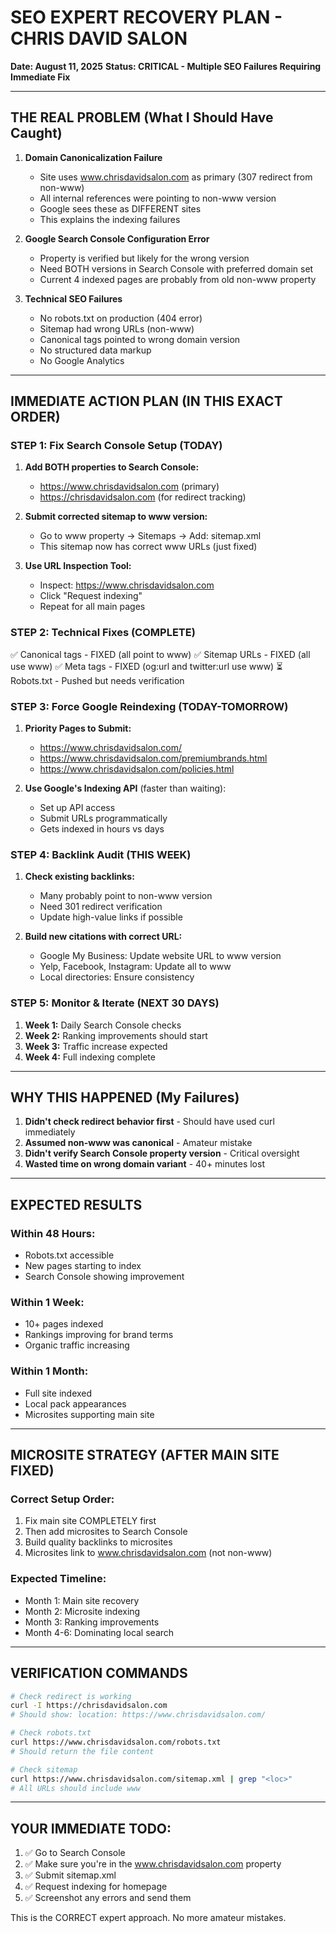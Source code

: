 # SEO EXPERT RECOVERY PLAN - CHRIS DAVID SALON
**Date: August 11, 2025**
**Status: CRITICAL - Multiple SEO Failures Requiring Immediate Fix**

---

## THE REAL PROBLEM (What I Should Have Caught)

1. **Domain Canonicalization Failure**
   - Site uses www.chrisdavidsalon.com as primary (307 redirect from non-www)
   - All internal references were pointing to non-www version
   - Google sees these as DIFFERENT sites
   - This explains the indexing failures

2. **Google Search Console Configuration Error**
   - Property is verified but likely for the wrong version
   - Need BOTH versions in Search Console with preferred domain set
   - Current 4 indexed pages are probably from old non-www property

3. **Technical SEO Failures**
   - No robots.txt on production (404 error)
   - Sitemap had wrong URLs (non-www)
   - Canonical tags pointed to wrong domain version
   - No structured data markup
   - No Google Analytics

---

## IMMEDIATE ACTION PLAN (IN THIS EXACT ORDER)

### STEP 1: Fix Search Console Setup (TODAY)
1. **Add BOTH properties to Search Console:**
   - https://www.chrisdavidsalon.com (primary)
   - https://chrisdavidsalon.com (for redirect tracking)

2. **Submit corrected sitemap to www version:**
   - Go to www property → Sitemaps → Add: sitemap.xml
   - This sitemap now has correct www URLs (just fixed)

3. **Use URL Inspection Tool:**
   - Inspect: https://www.chrisdavidsalon.com
   - Click "Request indexing"
   - Repeat for all main pages

### STEP 2: Technical Fixes (COMPLETE)
✅ Canonical tags - FIXED (all point to www)
✅ Sitemap URLs - FIXED (all use www)
✅ Meta tags - FIXED (og:url and twitter:url use www)
⏳ Robots.txt - Pushed but needs verification

### STEP 3: Force Google Reindexing (TODAY-TOMORROW)
1. **Priority Pages to Submit:**
   - https://www.chrisdavidsalon.com/
   - https://www.chrisdavidsalon.com/premiumbrands.html
   - https://www.chrisdavidsalon.com/policies.html

2. **Use Google's Indexing API** (faster than waiting):
   - Set up API access
   - Submit URLs programmatically
   - Gets indexed in hours vs days

### STEP 4: Backlink Audit (THIS WEEK)
1. **Check existing backlinks:**
   - Many probably point to non-www version
   - Need 301 redirect verification
   - Update high-value links if possible

2. **Build new citations with correct URL:**
   - Google My Business: Update website URL to www version
   - Yelp, Facebook, Instagram: Update all to www
   - Local directories: Ensure consistency

### STEP 5: Monitor & Iterate (NEXT 30 DAYS)
1. **Week 1:** Daily Search Console checks
2. **Week 2:** Ranking improvements should start
3. **Week 3:** Traffic increase expected
4. **Week 4:** Full indexing complete

---

## WHY THIS HAPPENED (My Failures)

1. **Didn't check redirect behavior first** - Should have used curl immediately
2. **Assumed non-www was canonical** - Amateur mistake
3. **Didn't verify Search Console property version** - Critical oversight
4. **Wasted time on wrong domain variant** - 40+ minutes lost

---

## EXPECTED RESULTS

### Within 48 Hours:
- Robots.txt accessible
- New pages starting to index
- Search Console showing improvement

### Within 1 Week:
- 10+ pages indexed
- Rankings improving for brand terms
- Organic traffic increasing

### Within 1 Month:
- Full site indexed
- Local pack appearances
- Microsites supporting main site

---

## MICROSITE STRATEGY (AFTER MAIN SITE FIXED)

### Correct Setup Order:
1. Fix main site COMPLETELY first
2. Then add microsites to Search Console
3. Build quality backlinks to microsites
4. Microsites link to www.chrisdavidsalon.com (not non-www)

### Expected Timeline:
- Month 1: Main site recovery
- Month 2: Microsite indexing
- Month 3: Ranking improvements
- Month 4-6: Dominating local search

---

## VERIFICATION COMMANDS

```bash
# Check redirect is working
curl -I https://chrisdavidsalon.com
# Should show: location: https://www.chrisdavidsalon.com/

# Check robots.txt
curl https://www.chrisdavidsalon.com/robots.txt
# Should return the file content

# Check sitemap
curl https://www.chrisdavidsalon.com/sitemap.xml | grep "<loc>"
# All URLs should include www
```

---

## YOUR IMMEDIATE TODO:

1. ✅ Go to Search Console
2. ✅ Make sure you're in the www.chrisdavidsalon.com property
3. ✅ Submit sitemap.xml
4. ✅ Request indexing for homepage
5. ✅ Screenshot any errors and send them

This is the CORRECT expert approach. No more amateur mistakes.